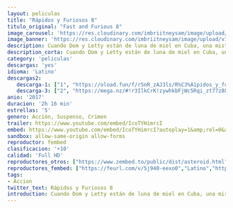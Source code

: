 ```yaml
---
layout: peliculas
title: "Rápidos y Furiosos 8"
titulo_original: "Fast and Furious 8"
image_carousel: 'https://res.cloudinary.com/imbriitneysam/image/upload/v1544057744/rapido8-poster-min.jpg'
image_banner: 'https://res.cloudinary.com/imbriitneysam/image/upload/v1544057745/rapido8-banner-min.jpg'
description: Cuando Dom y Letty están de luna de miel en Cuba, una misteriosa mujer logra que Dom traicione a aquellos más cercanos a él y se convierta en terrorista. Ahora todo el equipo debe juntarse de nuevo para enfrentar al hombre que los hizo una familia.
description_corta: Cuando Dom y Letty están de luna de miel en Cuba, una misteriosa mujer logra que Dom traicione a aquellos más cercanos a él y se convierta en terrorista. Ahora todo el equipo debe juntarse de nuevo para enfrentar al hombre que los hizo una familia.
category: 'peliculas'
descargas: 'yes'
idioma: 'Latino'
descargas2:
   descarga-1: ["1", "https://oload.fun/f/r5nR_zAJ3ls/R%C3%A1pidos_y_furiosos_8_%282017%29_.mp4", "https://www.google.com/s2/favicons?domain=openload.co","OpenLoad","https://res.cloudinary.com/imbriitneysam/image/upload/v1541473684/mexico.png", "Latino", "Full HD"]
   descarga-3: ["2", "https://mega.nz/#!r3IlkCrK!zywhkbFjWc5Rqi_zt77z88AhWJiwyIg_B8U4TwEcc4o", "https://www.google.com/s2/favicons?domain=mega.nz","Mega","https://res.cloudinary.com/imbriitneysam/image/upload/v1541473684/mexico.png", "Latino", "Full HD"]
anio: '2017'
duracion: '2h 16 min'
estrellas: '5'
genero: Acción, Suspenso, Crimen
trailer: https://www.youtube.com/embed/IcoTYHimrcI
embed: https://www.youtube.com/embed/IcoTYHimrcI?autoplay=1&amp;rel=0&amp;hd=1&border=0&wmode=opaque&enablejsapi=1&modestbranding=1&controls=1&showinfo=0
sandbox: allow-same-origin allow-forms
reproductor: fembed
clasificacion: '+10'
calidad: 'Full HD'
reproductores_otros: ["https://www.zembed.to/public/dist/asteroid.html?id=6a38e61d58c0fc2a763da3ae86dd48e4&title=The%20Fate%20of%20the%20Furious%208","Latino","https://gdriveplayer.me/embed2.php?link=qywHh%252Fp%252FNmRitq5O%252F64ZEQlY9wl7wqzCpgDrk3p5nI4gK6y9FpGKUZqHCyWc8ji3gjLahDFfh8sJynFwgJp81Z8Bpdp5pe4Ru8leV7XX2dFNcURwQlcnfVgb9e2AxXPj8miX7%252BS1OJ1BagSb%252FShA7OPFHm2Qi2u9ie2jtr7JLiiTtccEZkRYFIZ6d20Rc%252B30kS40uMYh0C8N1USe1cwRpx","Latino","https://api.cuevana3.io/stream/index.php?file=ek5lbm9xYWNrS0xYMTZLa2xNbkdvY3ZTb3BtZng4TGp6ZFpobGFMUGtOelcwcUZmbWRIVzRkakVuS0JnbEplcG1KUnNZSlRTMGViVTBxZGdsdEhPb3JMUW1xcVhzOHpoMHFTS1g2YlcwT1hGeXBoZ29OS1Y","Latino","https://mstream.website/bjptba4izec2","Latino"]
reproductores_fembed: ["https://feurl.com/v/5j940-eexo0","Latino","https://feurl.com/v/05j27clw-x044g5","Latino","https://feurl.com/v/x45k7u55d8-lp12","Latino"]
tags:
- Accion
twitter_text: Rápidos y Furiosos 8
introduction: Cuando Dom y Letty están de luna de miel en Cuba, una misteriosa mujer logra que Dom traicione a aquellos más cercanos a él y se convierta en terrorista. Ahora todo el equipo debe juntarse de nuevo para enfrentar al hombre que los hizo una familia.
---
```












